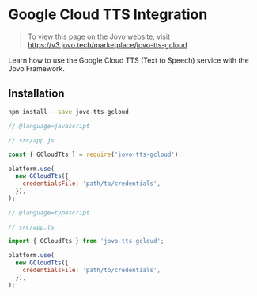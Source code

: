 # Google Cloud TTS Integration

> To view this page on the Jovo website, visit https://v3.jovo.tech/marketplace/jovo-tts-gcloud

Learn how to use the Google Cloud TTS (Text to Speech) service with the Jovo Framework.

## Installation

```sh
npm install --save jovo-tts-gcloud
```

```javascript
// @language=javascript

// src/app.js

const { GCloudTts } = require('jovo-tts-gcloud');

platform.use(
  new GCloudTts({
    credentialsFile: 'path/to/credentials',
  }),
);

// @language=typescript

// src/app.ts

import { GCloudTts } from 'jovo-tts-gcloud';

platform.use(
  new GCloudTts({
    credentialsFile: 'path/to/credentials',
  }),
);
```

